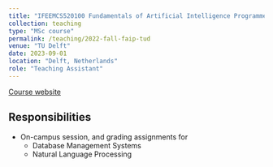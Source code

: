 ```yaml
---
title: "IFEEMCS520100 Fundamentals of Artificial Intelligence Programme"
collection: teaching
type: "MSc course"
permalink: /teaching/2022-fall-faip-tud
venue: "TU Delft"
date: 2023-09-01
location: "Delft, Netherlands"
role: "Teaching Assistant"
---
```


[Course website](https://studiegids.tudelft.nl/a101_displayCourse.do?course_id=67107)

Responsibilities
------
- On-campus session, and grading assignments for
  - Database Management Systems
  - Natural Language Processing